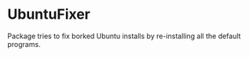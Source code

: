 # UbuntuFixer
Package tries to fix borked Ubuntu installs by re-installing all the default programs.
